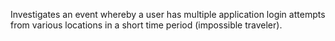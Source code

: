 Investigates an event whereby a user has multiple application login attempts from various locations in a short time period (impossible traveler).